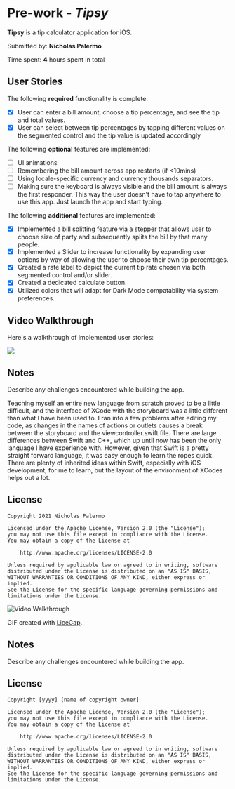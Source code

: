 # Pre-work - *Tipsy*

**Tipsy** is a tip calculator application for iOS.

Submitted by: **Nicholas Palermo**

Time spent: **4** hours spent in total

## User Stories

The following **required** functionality is complete:

* [x] User can enter a bill amount, choose a tip percentage, and see the tip and total values.
* [x] User can select between tip percentages by tapping different values on the segmented control and the tip value is updated accordingly

The following **optional** features are implemented:

* [ ] UI animations
* [ ] Remembering the bill amount across app restarts (if <10mins)
* [ ] Using locale-specific currency and currency thousands separators.
* [ ] Making sure the keyboard is always visible and the bill amount is always the first responder. This way the user doesn't have to tap anywhere to use this app. Just launch the app and start typing.

The following **additional** features are implemented:

- [x] Implemented a bill splitting feature via a stepper that allows user to choose size of party and subsequently splits the bill by that many people.
- [x] Implemented a Slider to increase functionality by expanding user options by way of allowing the user to choose their own tip percentages.
- [x] Created a rate label to depict the current tip rate chosen via both segmented control and/or slider.
- [x] Created a dedicated calculate button.
- [x] Utilized colors that will adapt for Dark Mode compatability via system preferences.

## Video Walkthrough

Here's a walkthrough of implemented user stories:

![](https://i.imgur.com/4czr45z.gif)


## Notes

Describe any challenges encountered while building the app.

Teaching myself an entire new language from scratch proved to be a little difficult, and the interface of XCode with the storyboard was a little different than what I have been used to. I ran into a few problems after editing my code, as changes in the names of actions or outlets causes a break between the storyboard and the viewcontroller.swift file. 
There are large differences between Swift and C++, which up until now has been the only language I have experience with. However, given that Swift is a pretty straight forward language, it was easy enough to learn the ropes quick. There are plenty of inherited ideas within Swift, especially with iOS development, for me to learn, but the layout of the environment of XCodes helps out a lot.

## License

    Copyright 2021 Nicholas Palermo

    Licensed under the Apache License, Version 2.0 (the "License");
    you may not use this file except in compliance with the License.
    You may obtain a copy of the License at

        http://www.apache.org/licenses/LICENSE-2.0

    Unless required by applicable law or agreed to in writing, software
    distributed under the License is distributed on an "AS IS" BASIS,
    WITHOUT WARRANTIES OR CONDITIONS OF ANY KIND, either express or implied.
    See the License for the specific language governing permissions and
    limitations under the License.


<img src='http://i.imgur.com/link/to/your/gif/file.gif' title='Video Walkthrough' width='' alt='Video Walkthrough' />

GIF created with [LiceCap](http://www.cockos.com/licecap/).

## Notes

Describe any challenges encountered while building the app.

## License

    Copyright [yyyy] [name of copyright owner]

    Licensed under the Apache License, Version 2.0 (the "License");
    you may not use this file except in compliance with the License.
    You may obtain a copy of the License at

        http://www.apache.org/licenses/LICENSE-2.0

    Unless required by applicable law or agreed to in writing, software
    distributed under the License is distributed on an "AS IS" BASIS,
    WITHOUT WARRANTIES OR CONDITIONS OF ANY KIND, either express or implied.
    See the License for the specific language governing permissions and
    limitations under the License.
